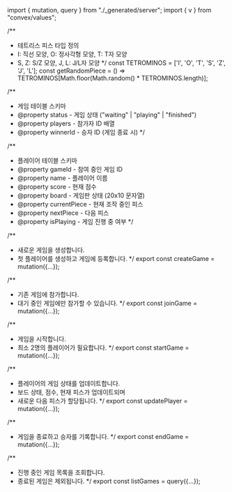 import { mutation, query } from "./_generated/server";
import { v } from "convex/values";

/**
 * 테트리스 피스 타입 정의
 * I: 직선 모양, O: 정사각형 모양, T: T자 모양
 * S, Z: S/Z 모양, J, L: J/L자 모양
 */
const TETROMINOS = ['I', 'O', 'T', 'S', 'Z', 'J', 'L'];
const getRandomPiece = () => TETROMINOS[Math.floor(Math.random() * TETROMINOS.length)];

/**
 * 게임 테이블 스키마
 * @property status - 게임 상태 ("waiting" | "playing" | "finished")
 * @property players - 참가자 ID 배열
 * @property winnerId - 승자 ID (게임 종료 시)
 */

/**
 * 플레이어 테이블 스키마
 * @property gameId - 참여 중인 게임 ID
 * @property name - 플레이어 이름
 * @property score - 현재 점수
 * @property board - 게임판 상태 (20x10 문자열)
 * @property currentPiece - 현재 조작 중인 피스
 * @property nextPiece - 다음 피스
 * @property isPlaying - 게임 진행 중 여부
 */

/**
 * 새로운 게임을 생성합니다.
 * 첫 플레이어를 생성하고 게임에 등록합니다.
 */
export const createGame = mutation({...});

/**
 * 기존 게임에 참가합니다.
 * 대기 중인 게임에만 참가할 수 있습니다.
 */
export const joinGame = mutation({...});

/**
 * 게임을 시작합니다.
 * 최소 2명의 플레이어가 필요합니다.
 */
export const startGame = mutation({...});

/**
 * 플레이어의 게임 상태를 업데이트합니다.
 * 보드 상태, 점수, 현재 피스가 업데이트되며
 * 새로운 다음 피스가 할당됩니다.
 */
export const updatePlayer = mutation({...});

/**
 * 게임을 종료하고 승자를 기록합니다.
 */
export const endGame = mutation({...});

/**
 * 진행 중인 게임 목록을 조회합니다.
 * 종료된 게임은 제외됩니다.
 */
export const listGames = query({...});